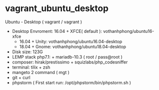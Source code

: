 # vagrant_ubuntu_desktop
Ubuntu - Desktop ( vagrant / vagrant )
  - Desktop Envroment: 16.04 + XFCE( default ): vothanhphong/ubuntu16-xfce
      + 16.04 + Unity: vothanhphong/ubuntu16.04-desktop
      + 18.04 + Gnome: vothanhphong/ubuntu18.04-desktop
  - Disk size: 123G
  - LEMP stack php7.1: + mariadb-10.3 ( root / pass@root )
  - composer: hirak/prestissimo + squizlabs/php_codesniffer
  - terminal: tilix + zsh
  - mangeto 2 command ( mgt )
  - git + curl
  - phpstorm ( First start run: /opt/phpstorm/bin/phpstorm.sh )

